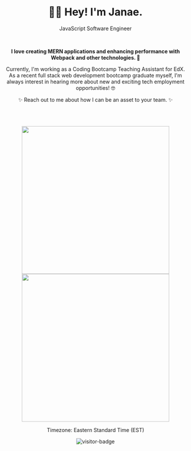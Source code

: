 <h1 align="center" >👋🏾 Hey! I'm Janae.</h1>

<p align="center">JavaScript Software Engineer</p>
<br/>

**<p align="center">I love creating MERN applications and enhancing performance with Webpack and other technologies. 🤩</p>**

<p align="center">Currently, I'm working as a Coding Bootcamp Teaching Assistant for EdX. As a recent full stack web development bootcamp graduate myself, I'm always interest in hearing more about new and exciting tech employment opportunities! 🤓</p>

<p align="center">✨ Reach out to me about how I can be an asset to your team. ✨</p>
<br />
<br/>

<p align="center">
  <img src="https://github-readme-stats.vercel.app/api?username=gitJanaeW&theme=radical" width="400"/>
  <br/>
  <img src="https://github-readme-stats.vercel.app/api/top-langs/?username=gitJanaeW&theme=radical" width="400" />
</p>

<p align="center">Timezone: Eastern Standard Time (EST)</p>
<p align="center"><img src="https://visitor-badge.glitch.me/badge?page_id=gitJanaeW.gitJanaeW" alt="visitor-badge" /></p>

<!---
gitJanaeW/gitJanaeW is a ✨ special ✨ repository because its `README.md` (this file) appears on your GitHub profile.
You can click the Preview link to take a look at your changes.
--->
